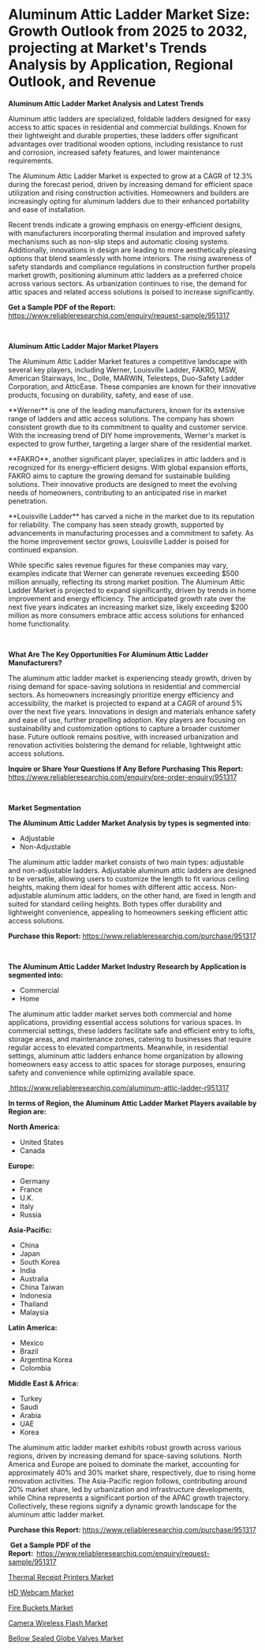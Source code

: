 <p><h1>Aluminum Attic Ladder Market Size: Growth Outlook from 2025 to 2032, projecting at Market's Trends Analysis by Application, Regional Outlook, and Revenue</h1></p><p><strong>Aluminum Attic Ladder Market Analysis and Latest Trends</strong></p>
<p><p>Aluminum attic ladders are specialized, foldable ladders designed for easy access to attic spaces in residential and commercial buildings. Known for their lightweight and durable properties, these ladders offer significant advantages over traditional wooden options, including resistance to rust and corrosion, increased safety features, and lower maintenance requirements. </p><p>The Aluminum Attic Ladder Market is expected to grow at a CAGR of 12.3% during the forecast period, driven by increasing demand for efficient space utilization and rising construction activities. Homeowners and builders are increasingly opting for aluminum ladders due to their enhanced portability and ease of installation. </p><p>Recent trends indicate a growing emphasis on energy-efficient designs, with manufacturers incorporating thermal insulation and improved safety mechanisms such as non-slip steps and automatic closing systems. Additionally, innovations in design are leading to more aesthetically pleasing options that blend seamlessly with home interiors. The rising awareness of safety standards and compliance regulations in construction further propels market growth, positioning aluminum attic ladders as a preferred choice across various sectors. As urbanization continues to rise, the demand for attic spaces and related access solutions is poised to increase significantly.</p></p>
<p><strong>Get a Sample PDF of the Report:&nbsp;</strong> <a href="https://www.reliableresearchiq.com/enquiry/request-sample/951317?utm_campaign=1870&utm_medium=2&utm_source=Github&utm_content=ia&utm_term=11042025&utm_id=aluminum-attic-ladder">https://www.reliableresearchiq.com/enquiry/request-sample/951317</a></p>
<p>&nbsp;</p>
<p><strong>Aluminum Attic Ladder Major Market Players</strong></p>
<p><p>The Aluminum Attic Ladder Market features a competitive landscape with several key players, including Werner, Louisville Ladder, FAKRO, MSW, American Stairways, Inc., Dolle, MARWIN, Telesteps, Duo-Safety Ladder Corporation, and AtticEase. These companies are known for their innovative products, focusing on durability, safety, and ease of use.</p><p>**Werner** is one of the leading manufacturers, known for its extensive range of ladders and attic access solutions. The company has shown consistent growth due to its commitment to quality and customer service. With the increasing trend of DIY home improvements, Werner's market is expected to grow further, targeting a larger share of the residential market.</p><p>**FAKRO**, another significant player, specializes in attic ladders and is recognized for its energy-efficient designs. With global expansion efforts, FAKRO aims to capture the growing demand for sustainable building solutions. Their innovative products are designed to meet the evolving needs of homeowners, contributing to an anticipated rise in market penetration.</p><p>**Louisville Ladder** has carved a niche in the market due to its reputation for reliability. The company has seen steady growth, supported by advancements in manufacturing processes and a commitment to safety. As the home improvement sector grows, Louisville Ladder is poised for continued expansion.</p><p>While specific sales revenue figures for these companies may vary, examples indicate that Werner can generate revenues exceeding $500 million annually, reflecting its strong market position. The Aluminum Attic Ladder Market is projected to expand significantly, driven by trends in home improvement and energy efficiency. The anticipated growth rate over the next five years indicates an increasing market size, likely exceeding $200 million as more consumers embrace attic access solutions for enhanced home functionality.</p></p>
<p>&nbsp;</p>
<p><strong>What Are The Key Opportunities For Aluminum Attic Ladder Manufacturers?</strong></p>
<p><p>The aluminum attic ladder market is experiencing steady growth, driven by rising demand for space-saving solutions in residential and commercial sectors. As homeowners increasingly prioritize energy efficiency and accessibility, the market is projected to expand at a CAGR of around 5% over the next five years. Innovations in design and materials enhance safety and ease of use, further propelling adoption. Key players are focusing on sustainability and customization options to capture a broader customer base. Future outlook remains positive, with increased urbanization and renovation activities bolstering the demand for reliable, lightweight attic access solutions.</p></p>
<p><strong>Inquire or Share Your Questions If Any Before Purchasing This Report:</strong> <a href="https://www.reliableresearchiq.com/enquiry/pre-order-enquiry/951317?utm_campaign=1870&utm_medium=2&utm_source=Github&utm_content=ia&utm_term=11042025&utm_id=aluminum-attic-ladder">https://www.reliableresearchiq.com/enquiry/pre-order-enquiry/951317</a></p>
<p>&nbsp;</p>
<p><strong>Market Segmentation</strong></p>
<p><strong>The Aluminum Attic Ladder Market Analysis by types is segmented into:</strong></p>
<p><ul><li>Adjustable</li><li>Non-Adjustable</li></ul></p>
<p><p>The aluminum attic ladder market consists of two main types: adjustable and non-adjustable ladders. Adjustable aluminum attic ladders are designed to be versatile, allowing users to customize the length to fit various ceiling heights, making them ideal for homes with different attic access. Non-adjustable aluminum attic ladders, on the other hand, are fixed in length and suited for standard ceiling heights. Both types offer durability and lightweight convenience, appealing to homeowners seeking efficient attic access solutions.</p></p>
<p><strong>Purchase this Report:&nbsp;</strong><a href="https://www.reliableresearchiq.com/purchase/951317?utm_campaign=1870&utm_medium=2&utm_source=Github&utm_content=ia&utm_term=11042025&utm_id=aluminum-attic-ladder">https://www.reliableresearchiq.com/purchase/951317</a></p>
<p>&nbsp;</p>
<p><strong>The Aluminum Attic Ladder Market Industry Research by Application is segmented into:</strong></p>
<p><ul><li>Commercial</li><li>Home</li></ul></p>
<p><p>The aluminum attic ladder market serves both commercial and home applications, providing essential access solutions for various spaces. In commercial settings, these ladders facilitate safe and efficient entry to lofts, storage areas, and maintenance zones, catering to businesses that require regular access to elevated compartments. Meanwhile, in residential settings, aluminum attic ladders enhance home organization by allowing homeowners easy access to attic spaces for storage purposes, ensuring safety and convenience while optimizing available space.</p></p>
<p><a href="https://www.reliableresearchiq.com/aluminum-attic-ladder-r951317?utm_campaign=1870&utm_medium=2&utm_source=Github&utm_content=ia&utm_term=11042025&utm_id=aluminum-attic-ladder">&nbsp;https://www.reliableresearchiq.com/aluminum-attic-ladder-r951317</a></p>
<p><strong>In terms of Region, the Aluminum Attic Ladder Market Players available by Region are:</strong></p>
<p>
    <p> <strong> North America: </strong>
        <ul>
            <li>United States</li>
            <li>Canada</li>
        </ul>
        </p> 
    <p> <strong> Europe: </strong>
        <ul>
            <li>Germany</li>
            <li>France</li>
            <li>U.K.</li>
            <li>Italy</li>
            <li>Russia</li>
        </ul>
        </p> 
    <p> <strong> Asia-Pacific: </strong>
        <ul>
            <li>China</li>
            <li>Japan</li>
            <li>South Korea</li>
            <li>India</li>
            <li>Australia</li>
            <li>China Taiwan</li>
            <li>Indonesia</li>
            <li>Thailand</li>
            <li>Malaysia</li>
        </ul>
        </p> 
    <p> <strong> Latin America: </strong>
        <ul>
            <li>Mexico</li>
            <li>Brazil</li>
            <li>Argentina Korea</li>
            <li>Colombia</li>
        </ul>
        </p> 
    <p> <strong> Middle East & Africa: </strong>
        <ul>
            <li>Turkey</li>
            <li>Saudi</li>
            <li>Arabia</li>
            <li>UAE</li>
            <li>Korea</li>
        </ul>
    </p>
    </p>
<p><p>The aluminum attic ladder market exhibits robust growth across various regions, driven by increasing demand for space-saving solutions. North America and Europe are poised to dominate the market, accounting for approximately 40% and 30% market share, respectively, due to rising home renovation activities. The Asia-Pacific region follows, contributing around 20% market share, led by urbanization and infrastructure developments, while China represents a significant portion of the APAC growth trajectory. Collectively, these regions signify a dynamic growth landscape for the aluminum attic ladder market.</p></p>
<p><strong>Purchase this Report: </strong><a href="https://www.reliableresearchiq.com/purchase/951317?utm_campaign=1870&utm_medium=2&utm_source=Github&utm_content=ia&utm_term=11042025&utm_id=aluminum-attic-ladder">https://www.reliableresearchiq.com/purchase/951317</a></p>
<p>&nbsp;<strong>Get a Sample PDF of the Report:&nbsp;&nbsp;</strong><a href="https://www.reliableresearchiq.com/enquiry/request-sample/951317?utm_campaign=1870&utm_medium=2&utm_source=Github&utm_content=ia&utm_term=11042025&utm_id=aluminum-attic-ladder">https://www.reliableresearchiq.com/enquiry/request-sample/951317</a></p>
<p><strong></strong></p>
<p><p><a href="https://github.com/parthplagaf6/Market-Research-Report-List-1/blob/main/thermal-receipt-printers-market.md?utm_campaign=1870&utm_medium=2&utm_source=Github&utm_content=ia&utm_term=11042025&utm_id=aluminum-attic-ladder">Thermal Receipt Printers Market</a></p><p><a href="https://github.com/abararybar2x/Market-Research-Report-List-1/blob/main/hd-webcam-market.md?utm_campaign=1870&utm_medium=2&utm_source=Github&utm_content=ia&utm_term=11042025&utm_id=aluminum-attic-ladder">HD Webcam Market</a></p><p><a href="https://github.com/estaykaleslo/Market-Research-Report-List-1/blob/main/fire-buckets-market.md?utm_campaign=1870&utm_medium=2&utm_source=Github&utm_content=ia&utm_term=11042025&utm_id=aluminum-attic-ladder">Fire Buckets Market</a></p><p><a href="https://github.com/shamprenadw7/Market-Research-Report-List-1/blob/main/camera-wireless-flash-market.md?utm_campaign=1870&utm_medium=2&utm_source=Github&utm_content=ia&utm_term=11042025&utm_id=aluminum-attic-ladder">Camera Wireless Flash Market</a></p><p><a href="https://github.com/tandyorandby/Market-Research-Report-List-1/blob/main/bellow-sealed-globe-valves-market.md?utm_campaign=1870&utm_medium=2&utm_source=Github&utm_content=ia&utm_term=11042025&utm_id=aluminum-attic-ladder">Bellow Sealed Globe Valves Market</a></p></p>